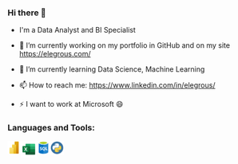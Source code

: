 ### Hi there 👋

<!--
**Elegrous/Elegrous** is a ✨ _special_ ✨ repository because its `README.md` (this file) appears on your GitHub profile.

Here are some ideas to get you started:

- 🔭 I’m currently working on ...
- 🌱 I’m currently learning ...
- 👯 I’m looking to collaborate on ...
- 🤔 I’m looking for help with ...
- 💬 Ask me about ...
- 📫 How to reach me: ...
- 😄 Pronouns: ...
- ⚡ Fun fact: ...

, based in Dublin, Ireland
-->

- I'm a Data Analyst and BI Specialist

- 🔭 I’m currently working on my portfolio in GitHub and on my site https://elegrous.com/
- 🌱 I’m currently learning Data Science, Machine Learning 
- 📫 How to reach me: https://www.linkedin.com/in/elegrous/
- ⚡ I want to work at Microsoft 😄

### Languages and Tools:
[<img align="left" alt="Power BI" width="26px" src="images/Power-Bi.png" />](https://powerbi.microsoft.com/)
[<img align="left" alt="Excel" width="33px" src="images/excel.png" />](https://www.microsoft.com/en-ie/microsoft-365/excel)
[<img align="left" alt="SQL" width="26px" src="images/SQL.png" />](https://azure.microsoft.com/en-us/products/azure-sql/database/#overview)
[<img align="left" alt="Python" width="28px" src="images/python.png" />](https://www.python.org/)
